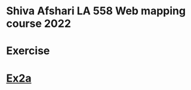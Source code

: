 # Shiva Afshari LA 558 Web mapping course 2022
# Exercise
# [Ex2a](https://shivaafshari.github.io/LA558-2022/Web/ex2a.html)


